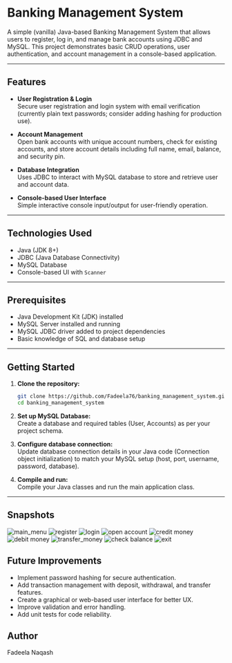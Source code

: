 # Banking Management System

A simple (vanilla) Java-based Banking Management System that allows users to register, log in, and manage bank accounts using JDBC and MySQL. This project demonstrates basic CRUD operations, user authentication, and account management in a console-based application.

---

## Features

- **User Registration & Login**  
  Secure user registration and login system with email verification (currently plain text passwords; consider adding hashing for production use).

- **Account Management**  
  Open bank accounts with unique account numbers, check for existing accounts, and store account details including full name, email, balance, and security pin.

- **Database Integration**  
  Uses JDBC to interact with MySQL database to store and retrieve user and account data.

- **Console-based User Interface**  
  Simple interactive console input/output for user-friendly operation.


---

## Technologies Used

- Java (JDK 8+)
- JDBC (Java Database Connectivity)
- MySQL Database
- Console-based UI with `Scanner`

---

## Prerequisites

- Java Development Kit (JDK) installed
- MySQL Server installed and running
- MySQL JDBC driver added to project dependencies
- Basic knowledge of SQL and database setup

---

## Getting Started

1. **Clone the repository:**

   ```bash
   git clone https://github.com/Fadeela76/banking_management_system.git
   cd banking_management_system
   
2. **Set up MySQL Database:**<br>
Create a database and required tables (User, Accounts) as per your project schema.

3. **Configure database connection:**<br>
Update database connection details in your Java code (Connection object initialization) to match your MySQL setup (host, port, username, password, database).

4. **Compile and run:**<br>
Compile your Java classes and run the main application class.

---

## Snapshots

![main_menu](media/main_menu.png)
![register](media/register.png)
![login](media/login.png)
![open account](media/open_account.png)
![credit money](media/credit_money.png)
![debit money](media/debit_money.png)
![transfer_money](media/transfer_money.png)
![check balance](media/check_balance.png)
![exit](media/exit.png)

## Future Improvements

- Implement password hashing for secure authentication.
- Add transaction management with deposit, withdrawal, and transfer features.
- Create a graphical or web-based user interface for better UX.
- Improve validation and error handling.
- Add unit tests for code reliability.

## Author
Fadeela Naqash
